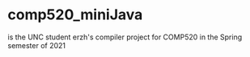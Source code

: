 # comp520_miniJava
is the UNC student erzh's compiler project for COMP520 in the Spring semester of 2021
